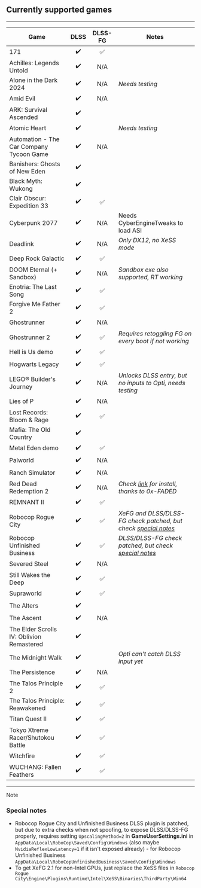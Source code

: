 ## Currently supported games

---

<!--
TEMPLATE FOR NEW ENTRIES
| GAME NAME           | ✔️/❌ | ✅/⛔ | Notes go here                | 
-->

| Game | DLSS | DLSS-FG | Notes  | 
| ---- | :--: | :-----: | ------ |
| 171 | ✔️ | ✅ |  |
| Achilles: Legends Untold | ✔️ | N/A |  |
| Alone in the Dark 2024 | ✔️ | N/A | _Needs testing_ | 
| Amid Evil | ✔️ | N/A |  |
| ARK: Survival Ascended | ✔️ |  |  |
| Atomic Heart | ✔️ |  | _Needs testing_ | 
| Automation - The Car Company Tycoon Game | ✔️ | N/A |  |
| Banishers: Ghosts of New Eden | ✔️ |  |  |
| Black Myth: Wukong | ✔️ |  |  |
| Clair Obscur: Expedition 33 | ✔️ | ✅ |  |
| Cyberpunk 2077 | ✔️ | N/A | Needs CyberEngineTweaks to load ASI |
| Deadlink | ✔️ | N/A | _Only DX12, no XeSS mode_ |
| Deep Rock Galactic | ✔️ | ✅ |  |
| DOOM Eternal (+ Sandbox) | ✔️ | N/A | _Sandbox exe also supported, RT working_ |
| Enotria: The Last Song | ✔️ | ✅ |  |
| Forgive Me Father 2 | ✔️ | ✅ |  |
| Ghostrunner | ✔️ | N/A |  |
| Ghostrunner 2 | ✔️ | ✅ | _Requires retoggling FG on every boot if not working_ | 
| Hell is Us demo | ✔️ | ✅ |  | 
| Hogwarts Legacy | ✔️ | ✅ |  |
| LEGO® Builder's Journey | ✔️ | N/A | _Unlocks DLSS entry, but no inputs to Opti, needs testing_ |
| Lies of P | ✔️ | N/A |  |
| Lost Records: Bloom & Rage | ✔️ | ✅ |  |
| Mafia: The Old Country | ✔️ |  |  |
| Metal Eden demo | ✔️ | ✅ |  |
| Palworld | ✔️ | N/A |  |
| Ranch Simulator | ✔️ | N/A |  |
| Red Dead Redemption 2 | ✔️ | N/A | _Check [link](https://github.com/optiscaler/OptiScaler/issues/388#issuecomment-3173010106) for install, thanks to 0x-FADED_ |
| REMNANT II | ✔️ | ✅ |  |
| Robocop Rogue City | ✔️ | ✅ | _XeFG and DLSS/DLSS-FG check patched, but check [special notes](#special-notes)_ | 
| Robocop Unfinished Business | ✔️ | ✅ | _DLSS/DLSS-FG check patched, but check [special notes](#special-notes)_ | 
| Severed Steel | ✔️ | N/A |  |
| Still Wakes the Deep | ✔️ | ✅ |  |
| Supraworld | ✔️ | ✅ |  |
| The Alters | ✔️ |  |  |
| The Ascent | ✔️ | N/A |  |
| The Elder Scrolls IV: Oblivion Remastered | ✔️ |  |  |
| The Midnight Walk | ✔️ |  | _Opti can't catch DLSS input yet_ | 
| The Persistence | ✔️ | N/A |  |
| The Talos Principle 2 | ✔️ | ✅ |  |
| The Talos Principle: Reawakened | ✔️ | ✅ |  |
| Titan Quest II | ✔️ | ✅ |  |
| Tokyo Xtreme Racer/Shutokou Battle | ✔️ | ✅ |  |
| Witchfire | ✔️ | ✅ |  |
| WUCHANG: Fallen Feathers | ✔️ | ✅ |  |

---

> [!NOTE]
> ### Special notes
> * Robocop Rogue City and Unfinished Business DLSS plugin is patched, but due to extra checks when not spoofing, to expose DLSS/DLSS-FG properly, requires setting `UpscalingMethod=2` in **GameUserSettings.ini** in `AppData\Local\RoboCop\Saved\Config\Windows` (also maybe `NvidiaReflexLowLatency=1` if it isn't exposed already) - for Robocop Unfinished Business `AppData\Local\RoboCopUnfinishedBusiness\Saved\Config\Windows`  
> * To get XeFG 2.1 for non-Intel GPUs, just replace the XeSS files in `Robocop Rogue City\Engine\Plugins\Runtime\Intel\XeSS\Binaries\ThirdParty\Win64`  
